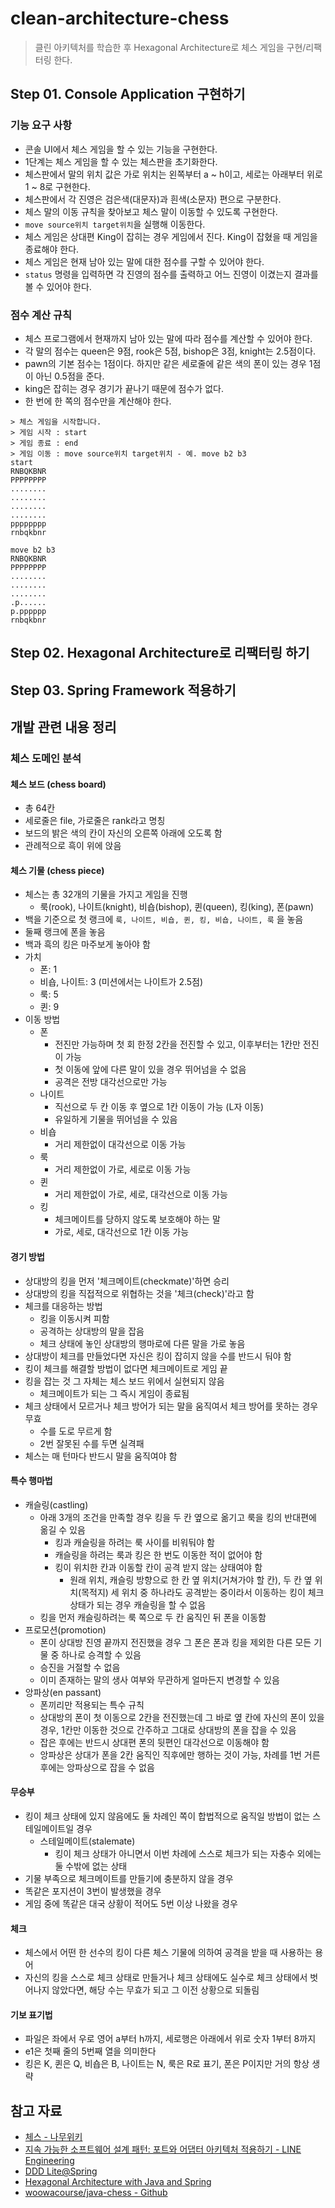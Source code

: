 # clean-architecture-chess

> 클린 아키텍처를 학습한 후 Hexagonal Architecture로 체스 게임을 구현/리팩터링 한다.

## Step 01. Console Application 구현하기

### 기능 요구 사항

- 콘솔 UI에서 체스 게임을 할 수 있는 기능을 구현한다.
- 1단계는 체스 게임을 할 수 있는 체스판을 초기화한다.
- 체스판에서 말의 위치 값은 가로 위치는 왼쪽부터 a ~ h이고, 세로는 아래부터 위로 1 ~ 8로 구현한다.
- 체스판에서 각 진영은 검은색(대문자)과 흰색(소문자) 편으로 구분한다.
- 체스 말의 이동 규칙을 찾아보고 체스 말이 이동할 수 있도록 구현한다.
- `move source위치 target위치`을 실행해 이동한다.
- 체스 게임은 상대편 King이 잡히는 경우 게임에서 진다. King이 잡혔을 때 게임을 종료해야 한다.
- 체스 게임은 현재 남아 있는 말에 대한 점수를 구할 수 있어야 한다.
- `status` 명령을 입력하면 각 진영의 점수를 출력하고 어느 진영이 이겼는지 결과를 볼 수 있어야 한다.

### 점수 계산 규칙

- 체스 프로그램에서 현재까지 남아 있는 말에 따라 점수를 계산할 수 있어야 한다.
- 각 말의 점수는 queen은 9점, rook은 5점, bishop은 3점, knight는 2.5점이다.
- pawn의 기본 점수는 1점이다. 하지만 같은 세로줄에 같은 색의 폰이 있는 경우 1점이 아닌 0.5점을 준다.
- king은 잡히는 경우 경기가 끝나기 때문에 점수가 없다.
- 한 번에 한 쪽의 점수만을 계산해야 한다.

```
> 체스 게임을 시작합니다.
> 게임 시작 : start
> 게임 종료 : end
> 게임 이동 : move source위치 target위치 - 예. move b2 b3
start
RNBQKBNR
PPPPPPPP
........
........
........
........
pppppppp
rnbqkbnr

move b2 b3
RNBQKBNR
PPPPPPPP
........
........
........
.p......
p.pppppp
rnbqkbnr
```

## Step 02. Hexagonal Architecture로 리팩터링 하기

## Step 03. Spring Framework 적용하기

## 개발 관련 내용 정리

### 체스 도메인 분석

#### 체스 보드 (chess board)

- 총 64칸
- 세로줄은 file, 가로줄은 rank라고 명칭
- 보드의 밝은 색의 칸이 자신의 오른쪽 아래에 오도록 함
- 관례적으로 흑이 위에 앉음

#### 체스 기물 (chess piece)

- 체스는 총 32개의 기물을 가지고 게임을 진행
  - 룩(rook), 나이트(knight), 비숍(bishop), 퀸(queen), 킹(king), 폰(pawn)
- 백을 기준으로 첫 랭크에 `룩, 나이트, 비숍, 퀸, 킹, 비숍, 나이트, 룩` 을 놓음
- 둘째 랭크에 폰을 놓음
- 백과 흑의 킹은 마주보게 놓아야 함
- 가치
  - 폰: 1
  - 비숍, 나이트: 3 (미션에서는 나이트가 2.5점)
  - 룩: 5
  - 퀸: 9
- 이동 방법
  - 폰
    - 전진만 가능하며 첫 회 한정 2칸을 전진할 수 있고, 이후부터는 1칸만 전진이 가능
    - 첫 이동에 앞에 다른 말이 있을 경우 뛰어넘을 수 없음
    - 공격은 전방 대각선으로만 가능
  - 나이트
    - 직선으로 두 칸 이동 후 옆으로 1칸 이동이 가능 (L자 이동)
    - 유일하게 기물을 뛰어넘을 수 있음
  - 비숍
    - 거리 제한없이 대각선으로 이동 가능
  - 룩
    - 거리 제한없이 가로, 세로로 이동 가능
  - 퀸
    - 거리 제한없이 가로, 세로, 대각선으로 이동 가능
  - 킹
    - 체크메이트를 당하지 않도록 보호해야 하는 말
    - 가로, 세로, 대각선으로 1칸 이동 가능

#### 경기 방법

- 상대방의 킹을 먼저 '체크메이트(checkmate)'하면 승리
- 상대방의 킹을 직접적으로 위협하는 것을 '체크(check)'라고 함
- 체크를 대응하는 방법
  - 킹을 이동시켜 피함
  - 공격하는 상대방의 말을 잡음
  - 체크 상태에 놓인 상대방의 행마로에 다른 말을 가로 놓음
- 상대방이 체크를 만들었다면 자신은 킹이 잡히지 않을 수를 반드시 둬야 함
- 킹이 체크를 해결할 방법이 없다면 체크메이트로 게임 끝
- 킹을 잡는 것 그 자체는 체스 보드 위에서 실현되지 않음
  - 체크메이트가 되는 그 즉시 게임이 종료됨
- 체크 상태에서 모르거나 체크 방어가 되는 말을 움직여서 체크 방어를 못하는 경우 무효
  - 수를 도로 무르게 함
  - 2번 잘못된 수를 두면 실격패
- 체스는 매 턴마다 반드시 말을 움직여야 함

#### 특수 행마법

- 캐슬링(castling)
  - 아래 3개의 조건을 만족할 경우 킹을 두 칸 옆으로 옮기고 룩을 킹의 반대편에 옮길 수 있음
    - 킹과 캐슬링을 하려는 룩 사이를 비워둬야 함
    - 캐슬링을 하려는 룩과 킹은 한 번도 이동한 적이 없어야 함
    - 킹이 위치한 칸과 이동할 칸이 공격 받지 않는 상태여야 함
      - 원래 위치, 캐슬링 방향으로 한 칸 옆 위치(거쳐가야 할 칸), 두 칸 옆 위치(목적지) 세 위치 중 하나라도 공격받는 중이라서 이동하는 킹이 체크 상태가 되는 경우 캐슬링을 할 수 없음
  - 킹을 먼저 캐슬링하려는 룩 쪽으로 두 칸 움직인 뒤 폰을 이동함
- 프로모션(promotion)
  - 폰이 상대방 진영 끝까지 전진했을 경우 그 폰은 폰과 킹을 제외한 다른 모든 기물 중 하나로 승격할 수 있음
  - 승진을 거절할 수 없음
  - 이미 존재하는 말의 생사 여부와 무관하게 얼마든지 변경할 수 있음
- 앙파상(en passant)
  - 폰끼리만 적용되는 특수 규칙
  - 상대방의 폰이 첫 이동으로 2칸을 전진했는데 그 바로 옆 칸에 자신의 폰이 있을 경우, 1칸만 이동한 것으로 간주하고 그대로 상대방의 폰을 잡을 수 있음
  - 잡은 후에는 반드시 상대편 폰의 뒷편인 대각선으로 이동해야 함
  - 앙파상은 상대가 폰을 2칸 움직인 직후에만 행하는 것이 가능, 차례를 1번 거른 후에는 앙파상으로 잡을 수 없음

#### 무승부

- 킹이 체크 상태에 있지 않음에도 둘 차례인 쪽이 합법적으로 움직일 방법이 없는 스테일메이트일 경우
  - 스테일메이트(stalemate)
    - 킹이 체크 상태가 아니면서 이번 차례에 스스로 체크가 되는 자충수 외에는 둘 수밖에 없는 상태
- 기물 부족으로 체크메이트를 만들기에 충분하지 않을 경우
- 똑같은 포지션이 3번이 발생했을 경우
- 게임 중에 똑같은 대국 상황이 적어도 5번 이상 나왔을 경우

#### 체크

- 체스에서 어떤 한 선수의 킹이 다른 체스 기물에 의하여 공격을 받을 때 사용하는 용어
- 자신의 킹을 스스로 체크 상태로 만들거나 체크 상태에도 실수로 체크 상태에서 벗어나지 않았다면, 해당 수는 무효가 되고 그 이전 상황으로 되돌림

#### 기보 표기법

- 파일은 좌에서 우로 영어 a부터 h까지, 세로행은 아래에서 위로 숫자 1부터 8까지
- e1은 첫째 줄의 5번째 열을 의미한다
- 킹은 K, 퀸은 Q, 비숍은 B, 나이트는 N, 룩은 R로 표기, 폰은 P이지만 거의 항상 생략

## 참고 자료

- [체스 - 나무위키](https://namu.wiki/w/%EC%B2%B4%EC%8A%A4)
- [지속 가능한 소프트웨어 설계 패턴: 포트와 어댑터 아키텍처 적용하기 - LINE Engineering](https://engineering.linecorp.com/ko/blog/port-and-adapter-architecture/)
- [DDD Lite@Spring](https://www.youtube.com/watch?v=TdyOH1xZpT8)
- [Hexagonal Architecture with Java and Spring](https://reflectoring.io/spring-hexagonal/)
- [woowacourse/java-chess - Github](https://github.com/woowacourse/java-chess)
